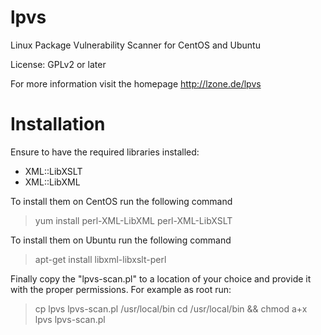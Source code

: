 lpvs
====

Linux Package Vulnerability Scanner for CentOS and Ubuntu

License: GPLv2 or later

For more information visit the homepage http://lzone.de/lpvs

Installation
============

Ensure to have the required libraries installed:

   * XML::LibXSLT
   * XML::LibXML

To install them on CentOS run the following command

   > yum install perl-XML-LibXML perl-XML-LibXSLT

To install them on Ubuntu run the following command

   > apt-get install libxml-libxslt-perl

Finally copy the "lpvs-scan.pl" to a location of your choice and provide it
with the proper permissions. For example as root run:

   > cp lpvs lpvs-scan.pl /usr/local/bin
   > cd /usr/local/bin && chmod a+x lpvs lpvs-scan.pl
